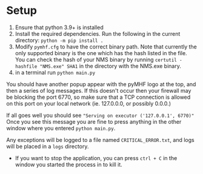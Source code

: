 # Setup

1. Ensure that python 3.9+ is installed
1. Install the required dependencies. Run the following in the current directory: `python -m pip install .`
1. Modify `pymhf.cfg` to have the correct binary path. Note that currently the only supported binary is the one which has the hash listed in the file. You can check the hash of your NMS binary by running `certutil -hashfile "NMS.exe" SHA1` in the directory with the NMS.exe binary.
1. in a terminal run `python main.py`

You should have another popup appear with the pyMHF logo at the top, and then a series of log messages.
If this doesn't occur then your firewall may be blocking the port 6770, so make sure that a TCP connection is allowed on this port on your local network (ie. 127.0.0.0, or possibly 0.0.0.)

If all goes well you should see `"Serving on executor ('127.0.0.1', 6770)"`
Once you see this message you are fine to press anything in the other window where you entered `python main.py`.

Any exceptions will be logged to a file named `CRITICAL_ERROR.txt`, and logs will be placed in a `logs` directory.

- If you want to stop the application, you can press `ctrl + C` in the window you started the process in to kill it.